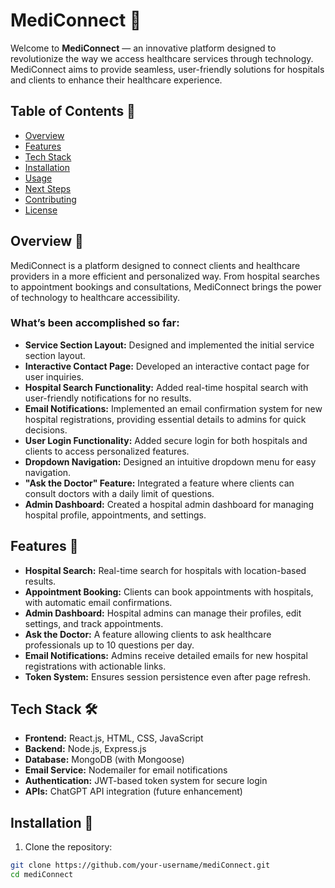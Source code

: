 # MediConnect 🚀

Welcome to **MediConnect** — an innovative platform designed to revolutionize the way we access healthcare services through technology. MediConnect aims to provide seamless, user-friendly solutions for hospitals and clients to enhance their healthcare experience.

## Table of Contents 📑

- [Overview](#overview)
- [Features](#features)
- [Tech Stack](#tech-stack)
- [Installation](#installation)
- [Usage](#usage)
- [Next Steps](#next-steps)
- [Contributing](#contributing)
- [License](#license)

## Overview 🌟

MediConnect is a platform designed to connect clients and healthcare providers in a more efficient and personalized way. From hospital searches to appointment bookings and consultations, MediConnect brings the power of technology to healthcare accessibility.

### What’s been accomplished so far:

- **Service Section Layout:** Designed and implemented the initial service section layout.
- **Interactive Contact Page:** Developed an interactive contact page for user inquiries.
- **Hospital Search Functionality:** Added real-time hospital search with user-friendly notifications for no results.
- **Email Notifications:** Implemented an email confirmation system for new hospital registrations, providing essential details to admins for quick decisions.
- **User Login Functionality:** Added secure login for both hospitals and clients to access personalized features.
- **Dropdown Navigation:** Designed an intuitive dropdown menu for easy navigation.
- **"Ask the Doctor" Feature:** Integrated a feature where clients can consult doctors with a daily limit of questions.
- **Admin Dashboard:** Created a hospital admin dashboard for managing hospital profile, appointments, and settings.

## Features 🎯

- **Hospital Search:** Real-time search for hospitals with location-based results.
- **Appointment Booking:** Clients can book appointments with hospitals, with automatic email confirmations.
- **Admin Dashboard:** Hospital admins can manage their profiles, edit settings, and track appointments.
- **Ask the Doctor:** A feature allowing clients to ask healthcare professionals up to 10 questions per day.
- **Email Notifications:** Admins receive detailed emails for new hospital registrations with actionable links.
- **Token System:** Ensures session persistence even after page refresh.

## Tech Stack 🛠️

- **Frontend:** React.js, HTML, CSS, JavaScript
- **Backend:** Node.js, Express.js
- **Database:** MongoDB (with Mongoose)
- **Email Service:** Nodemailer for email notifications
- **Authentication:** JWT-based token system for secure login
- **APIs:** ChatGPT API integration (future enhancement)

## Installation 🚀

1. Clone the repository:

```bash
git clone https://github.com/your-username/mediConnect.git
cd mediConnect

